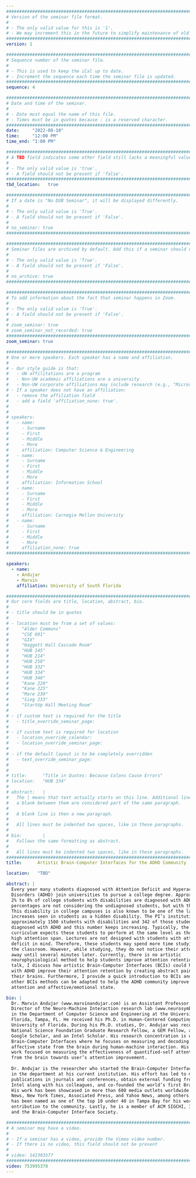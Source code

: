 ```yaml
---
################################################################################
# Version of the seminar file format.
#
# - The only valid value for this is '1'.
# - We may increment this in the future to simplify maintenance of old seminars.
################################################################################
version: 1

################################################################################
# Sequence number of the seminar file.
#
# - This is used to keep the iCal up to date.
# - Increment the sequence each time the seminar file is updated.
################################################################################
sequence: 4

################################################################################
# Date and time of the seminar.
#
# - Date must equal the name of this file.
# - Times must be in quotes because : is a reserved character.
################################################################################
date:     "2022-08-10"
time:     "12:00 PM"
time_end: "1:00 PM"

################################################################################
# A TBD field indicates some other field still lacks a meaningful value.
#
# - The only valid value is 'true'.
# - A field should not be present if 'false'.
################################################################################
tbd_location:   true

################################################################################
# If a date is "No DUB Seminar", it will be displayed differently.
#
# - The only valid value is 'True'.
# - A field should not be present if 'False'.
#
# no_seminar: true
################################################################################

################################################################################
# Seminar files are archived by default. Add this if a seminar should not be.
#
# - The only valid value is 'True'.
# - A field should not be present if 'False'.
#
# no_archive: true
################################################################################

################################################################################
# To add information about the fact that seminar happens in Zoom.
#
# - The only valid value is 'True'.
# - A field should not be present if 'False'.
#
# zoom_seminar: true
# zoom_seminar_not_recorded: true
################################################################################
zoom_seminar: true 

################################################################################
# One or more speakers. Each speaker has a name and affiliation.
#
# - Our style guide is that:
#   - UW affilitations are a program
#   - Non-UW academic affiliations are a university
#   - Non-UW corporate affiliations may include research (e.g., "Microsoft Research")
# - If a speaker does not have an affiliation:
#   - remove the affiliation field
#   - add a field 'affiliation_none: true'.
#
#
# speakers:
#   - name: 
#     - Surname
#     - First
#     - Middle
#     - More
#     affiliation: Computer Science & Engineering 
#   - name: 
#     - Surname
#     - First
#     - Middle
#     - More
#     affiliation: Information School 
#   - name: 
#     - Surname
#     - First
#     - Middle
#     - More
#     affiliation: Carnegie Mellon University 
#   - name:
#     - Surname
#     - First
#     - Middle
#     - More
#     affiliation_none: true
################################################################################

speakers:
  - name: 
    - Andujar
    - Marvin
    affiliation: University of South Florida

################################################################################
# Our core fields are title, location, abstract, bio.
#
# - title should be in quotes
#
# - location must be from a set of values:
#     "Alder Commons"
#     "CSE 691"
#     "GIX"
#     "Haggett Hall Cascade Room"
#     "HUB 145"
#     "HUB 214"
#     "HUB 250"
#     "HUB 332"
#     "HUB 334"
#     "HUB 340"
#     "Kane 220"
#     "Kane 225"
#     "More 230"
#     "Sieg 233"
#     "StartUp Hall Meeting Room"
#
# - if custom text is required for the title
#   - title_override_seminar_page:
#
# - if custom text is required for location
#   - location_override_calendar:
#   - location_override_seminar_page:
#
# - if the default layout is to be completely overridden
#   - text_override_seminar_page:
#
#
# title:      "Title in Quotes: Because Colons Cause Errors"
# location:   "HUB 334"
#
# abstract:   |
#   The | means that text actually starts on this line. Additional lines without
#   a blank between them are considered part of the same paragraph.
#
#   A blank line is then a new paragraph.
#
#   All lines must be indented two spaces, like in these paragraphs.
#
# bio:        |
#   Follows the same formatting as abstract.
#
#   All lines must be indented two spaces, like in these paragraphs.
################################################################################
title:      Artistic Brain-Computer Interfaces for the ADHD Community

location:   "TBD"

abstract: |
  Every year many students diagnosed with Attention Deficit and Hyperactivity 
  Disorders (ADHD) join universities to pursue a college degree. Approximately 
  2% to 8% of college students with disabilities are diagnosed with ADHD. These 
  percentages are not considering the undiagnosed students, but with the disorder. 
  This disability in college campuses is also known to be one of the largest 
  increases seen in students as a hidden disability. The PI’s institution has 
  approximately 1500 students with disabilities and 342 of those students are 
  diagnosed with ADHD and this number keeps increasing. Typically, the course’s 
  curriculum expects these students to perform at the same level as those with a 
  high attention span. Lectures are not designed with students with attention 
  deficit in mind. Therefore, these students may spend more time studying outside 
  the classroom. However, while studying, they do not notice their attention drifts 
  away until several minutes later. Currently, there is no artistic 
  neurophysiological method to help students improve attention retention. In this 
  talk, I discuss how artistic Brain-Computer Interfaces (BCIs) could help students 
  with ADHD improve their attention retention by creating abstract paintings with 
  their brains. Furthermore, I provide a quick introduction to BCIs and describe how 
  other BCIs methods can be adapted to help the ADHD community improve their 
  attention and affective/emotional state.

bio: |
  Dr. Marvin Andujar (www.marvinandujar.com) is an Assistant Professor and Lab 
  Director of the Neuro-Machine Interaction research lab (www.neurosymbiosis.com) 
  in the Department of Computer Science and Engineering at the University of South 
  Florida, Tampa, FL. He received his Ph.D. in Human-Centered Computing from the 
  University of Florida. During his Ph.D. studies, Dr. Andujar was recognized as a 
  National Science Foundation Graduate Research Fellow, a GEM Fellow, a Generation's 
  Google Scholar, and an Intel Scholar. His research concentration is on Affective 
  Brain-Computer Interfaces where he focuses on measuring and decoding the user’s 
  affective state from the brain during human-machine interaction. His dissertation 
  work focused on measuring the effectiveness of quantified-self attention feedback 
  from the brain towards user’s attention improvement.
 
  Dr. Andujar is the researcher who started the Brain-Computer Interface initiative 
  in the department at his current institution. His effort has led to multiple 
  publications in journals and conferences, obtain external funding from the CEO of 
  Intel along with his colleagues, and co-founded the world’s first Brain-Drone Race. 
  His work has been showcased in more than 600 media outlets worldwide including US 
  News, New York Times, Associated Press, and Yahoo News, among others. Recently, he 
  has been named as one of the top 10 under 40 in Tampa Bay for his work and c
  ontribution to the community. Lastly, he is a member of ACM SIGCHI, IEEE Computers, 
  and the Brain-Computer Interface Society.

################################################################################
# A seminar may have a video.
#
# - If a seminar has a video, provide the Vimeo video number.
# - If there is no video, this field should not be present
#
# video: 142303577
################################################################################
video: 753995378
---
```

